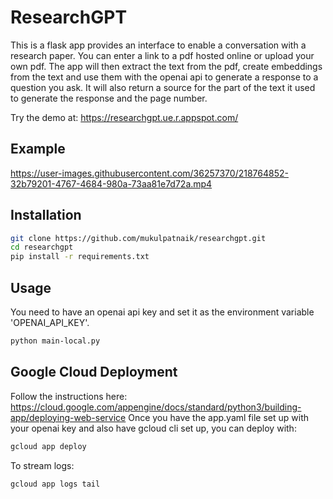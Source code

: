 # ResearchGPT

This is a flask app provides an interface to enable a conversation with a research paper. You can enter a link to a pdf hosted online or upload your own pdf. The app will then extract the text from the pdf, create embeddings from the text and use them with the openai api to generate a response to a question you ask. It will also return a source for the part of the text it used to generate the response and the page number. 

Try the demo at: https://researchgpt.ue.r.appspot.com/

## Example 

https://user-images.githubusercontent.com/36257370/218764852-32b79201-4767-4684-980a-73aa81e7d72a.mp4

## Installation

```bash
git clone https://github.com/mukulpatnaik/researchgpt.git
cd researchgpt
pip install -r requirements.txt
```

## Usage

You need to have an openai api key and set it as the environment variable 'OPENAI_API_KEY'.

```bash
python main-local.py
```

## Google Cloud Deployment

Follow the instructions here: https://cloud.google.com/appengine/docs/standard/python3/building-app/deploying-web-service
Once you have the app.yaml file set up with your openai key and also have gcloud cli set up, you can deploy with:

```bash
gcloud app deploy
```

To stream logs:

```bash
gcloud app logs tail
```


